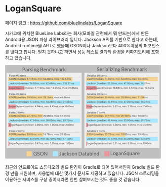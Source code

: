 # LoganSquare

페이지 링크 : https://github.com/bluelinelabs/LoganSquare

시카고에 위치한 BlueLine Labs라는 회사(모바일 관련해서 뭐 만드는)에서 만든 Android용 JSON 파싱 라이브러리 입니다.
Jackson API를 기반으로 한다고 하는데, Android runtime을 ART로 했을때 GSON이나 Jackson보다 400%이상의 퍼포먼스를 낸다고 합니다. 믿지 못하냐고 하면서 성능 테스트 결과와 환경을 리파지토리에 포함하고 있습니다.

![이미지](../img/004$16.png)

최근의 안드로이드 스튜디오의 빌드 환경이 Gradle로 되어 있어서인지 Gradle 빌드 환경 만을 지원하며, 사용법에 대한 몇가지 문서도 제공하고 있습니다. JSON 스트리밍을 이용하는 서비스를 구상 중이시라면 한번 살펴보시는 것도 좋을 것 같습니다.
